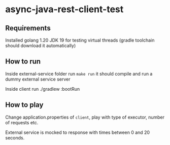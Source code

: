 # async-java-rest-client-test

## Requirements

Installed golang 1.20
JDK 19 for testing virtual threads (gradle toolchain should download it automatically)

## How to run

Inside external-service folder run `make run` it should compile and run a dummy external service server

Inside client run ./gradlew :bootRun

## How to play

Change application.properties of `client`, play with type of executor, number of requests etc. 

External service is mocked to response with times between 0 and 20 seconds. 
